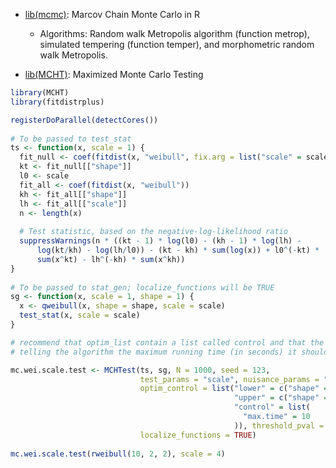 
* [lib(mcmc)](https://cran.r-project.org/web/packages/mcmc/index.html): Marcov Chain Monte Carlo in R 

  * Algorithms: Random walk Metropolis algorithm (function metrop), simulated tempering (function temper), and morphometric random walk Metropolis. 


* [lib(MCHT)](https://www.r-bloggers.com/maximized-monte-carlo-testing-with-mcht/): Maximized Monte Carlo Testing

```R
library(MCHT)
library(fitdistrplus)

registerDoParallel(detectCores())
 
# To be passed to test_stat
ts <- function(x, scale = 1) {
  fit_null <- coef(fitdist(x, "weibull", fix.arg = list("scale" = scale)))
  kt <- fit_null[["shape"]]
  l0 <- scale
  fit_all <- coef(fitdist(x, "weibull"))
  kh <- fit_all[["shape"]]
  lh <- fit_all[["scale"]]
  n <- length(x)
 
  # Test statistic, based on the negative-log-likelihood ratio
  suppressWarnings(n * ((kt - 1) * log(l0) - (kh - 1) * log(lh) -
      log(kt/kh) - log(lh/l0)) - (kt - kh) * sum(log(x)) + l0^(-kt) *
      sum(x^kt) - lh^(-kh) * sum(x^kh))
}
 
# To be passed to stat_gen; localize_functions will be TRUE
sg <- function(x, scale = 1, shape = 1) {
  x <- qweibull(x, shape = shape, scale = scale)
  test_stat(x, scale = scale)
}

# recommend that optim_list contain a list called control and that the list should have a max.time element 
# telling the algorithm the maximum running time (in seconds) it should have

mc.wei.scale.test <- MCHTest(ts, sg, N = 1000, seed = 123,
                             test_params = "scale", nuisance_params = "shape",
                             optim_control = list("lower" = c("shape" = 0),
                                                  "upper" = c("shape" = 100),
                                                  "control" = list(
                                                    "max.time" = 10
                                                  )), threshold_pval = .2,
                             localize_functions = TRUE)
 
mc.wei.scale.test(rweibull(10, 2, 2), scale = 4)

```
